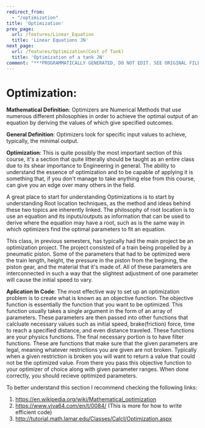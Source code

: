 ```yaml
---
redirect_from:
  - "/optimization"
title: 'Optimization'
prev_page:
  url: /features/Linear_Equation
  title: 'Linear Equations JN'
next_page:
  url: /features/Optimization(Cost of Tank)
  title: 'Optimization of a tank JN'
comment: "***PROGRAMMATICALLY GENERATED, DO NOT EDIT. SEE ORIGINAL FILES IN /content***"
---
```

# **Optimization**: 

**Mathematical Definition**: Optimizers are Numerical Methods that use numerous different philosophies in order to achieve the optimal output of an equation by deriving the values of which give specified outcomes.

**General Definition**: Optimizers look for specific input values to achieve, typically, the minimal output. 

**Optimization**: This is quite possibly the most important section of this course, it's a section that quite litterally should be taught as an entire class due to its shear importance to Engineering in general. The ability to understand the essence of optimization and to be capable of applying it is something that, if you don't manage to take anything else from this course, can give you an edge over many others in the field. 

A great place to start for understanding Optimizations is to start by understanding Root location techniques, as the method and ideas behind these two topics are inherently linked. The philosophy of root location is to use an equation and its inputs/outputs as information that can be used to derive where the equation may have a root, such as is the same way in which optimizers find the optimal parameters to fit an equation. 

This class, in previous semesters, has typically had the main project be an optimization project. The project consisted of a train being propelled by a pneumatic piston. Some of the parameters that had to be optimized were the train length, height, the pressure in the piston from the begining, the piston gear, and the material that it's made of. All of these parameters are interconnected in such a way that the slightest adjustment of one parameter will cause the initial speed to vary.

**Aplication In Code**: The most effective way to set up an optimization problem is to create what is known as an objective function. The objective function is essentially the function that you want to be optimized. This function usually takes a single argument in the form of an array of parameters. These parameters are then passed into other functions that calcluate necessary values such as initial speed, brake(friction) force, time to reach a specified distance, and even distance traveled. These functions are your physics functions. The final necessary portion is to have filter functions. These are functions that make sure that the given parameters are legal, meaning whatever restrictions you are given are not broken. Typically when a given restriction is broken you will want to return a value that could not be the optimized value. From there you pass this objective function to your optimizer of choice along with given parameter ranges. When done correctly, you should recieve optimized parameters. 

  To better understand this section I recommend checking the following links:
  1) https://en.wikipedia.org/wiki/Mathematical_optimization
  2) https://www.viva64.com/en/t/0084/  (This is more for how to write efficient code)
  3) http://tutorial.math.lamar.edu/Classes/CalcI/Optimization.aspx
  
